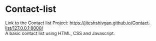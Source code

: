 # Contact-list
Link to the Contact list Project: https://jiteshshivgan.github.io/Contact-list/127.0.0.1:8000/
<br>
A basic contact list using HTML, CSS and Javascript.
